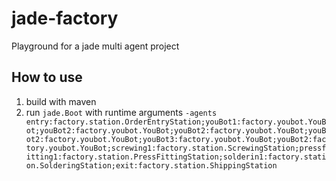 jade-factory
============

Playground for a jade multi agent project

## How to use

1. build with maven
2. run `jade.Boot` with runtime arguments `-agents entry:factory.station.OrderEntryStation;youBot1:factory.youbot.YouBot;youBot2:factory.youbot.YouBot;youBot2:factory.youbot.YouBot;youBot2:factory.youbot.YouBot;youBot3:factory.youbot.YouBot;youBot2:factory.youbot.YouBot;screwing1:factory.station.ScrewingStation;pressfitting1:factory.station.PressFittingStation;solderin1:factory.station.SolderingStation;exit:factory.station.ShippingStation`
